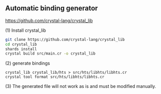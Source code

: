 ## Automatic binding generator

https://github.com/crystal-lang/crystal_lib

(1) Install crystal_lib

```sh
git clone https://github.com/crystal-lang/crystal_lib
cd crystal_lib
shards install
crystal build src/main.cr -o crystal_lib
```

(2) generate bindings

```
crystal_lib crystal_lib/hts > src/hts/libhts/libhts.cr
crystal tool format src/hts/libhts/libhts.cr
```

(3) The generated file will not work as is and must be modified manually.
